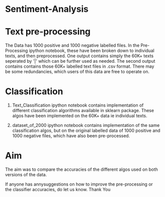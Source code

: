 # Sentiment-Analysis
# Text pre-processing
The Data has 1000 positive and 1000 negative labelled files.
In the Pre-Processing ipython notebook, these have been broken down to individual texts, and then preprocessed.
One output contains simply the 60K+ texts seperated by '|' which can be further used as needed.
The second output contains contains those 60K+ labelled text files in .csv format.
There may be some redundancies, which users of this data are free to operate on.

# Classification
1. Text_Classification ipython notebook contains implementation of different classification algorithms available in sklearn package.
These algos have been implemented on the 60K+ data ie individual texts.

2. dataset_of_2000 ipython notebook contains implementation of the same classification algos, but on the original labelled data of 1000 positive and 1000 negative files, which have also been pre-processed.

# Aim
The aim was to compare the accuracies of the different algos used on both versions of the data.

If anyone has annysuggestions on how to improve the pre-processing or the classifier accuracies, do let us know. Thank You
